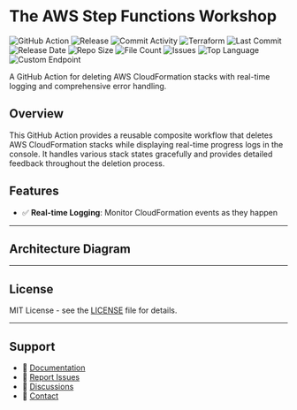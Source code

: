 # The AWS Step Functions Workshop

![GitHub Action](https://img.shields.io/badge/GitHub-Action-blue?logo=github)&nbsp;![Release](https://github.com/subhamay-bhattacharyya/1307-step-function-tf/actions/workflows/release.yaml/badge.svg)&nbsp;![Commit Activity](https://img.shields.io/github/commit-activity/t/subhamay-bhattacharyya/1307-step-function-tf)&nbsp;![Terraform](https://img.shields.io/badge/AWS-Terraform-orange?logo=amazonaws)&nbsp;![Last Commit](https://img.shields.io/github/last-commit/subhamay-bhattacharyya/1307-step-function-tf)&nbsp;![Release Date](https://img.shields.io/github/release-date/subhamay-bhattacharyya/1307-step-function-tf)&nbsp;![Repo Size](https://img.shields.io/github/repo-size/subhamay-bhattacharyya/1307-step-function-tf)&nbsp;![File Count](https://img.shields.io/github/directory-file-count/subhamay-bhattacharyya/1307-step-function-tf)&nbsp;![Issues](https://img.shields.io/github/issues/subhamay-bhattacharyya/1307-step-function-tf)&nbsp;![Top Language](https://img.shields.io/github/languages/top/subhamay-bhattacharyya/1307-step-function-tf)&nbsp;![Custom Endpoint](https://img.shields.io/endpoint?url=https://gist.githubusercontent.com/bsubhamay/87dcd0ac82fc971ae1f996829e406ae6/raw/1307-step-function-tf.json?)


A GitHub Action for deleting AWS CloudFormation stacks with real-time logging and comprehensive error handling.

## Overview

This GitHub Action provides a reusable composite workflow that deletes AWS CloudFormation stacks while displaying real-time progress logs in the console. It handles various stack states gracefully and provides detailed feedback throughout the deletion process.

## Features

- ✅ **Real-time Logging**: Monitor CloudFormation events as they happen

---

## Architecture Diagram


---

## License

MIT License - see the [LICENSE](LICENSE) file for details.

---

## Support

- 📖 [Documentation](https://github.com/subhamay-bhattacharyya/1307-step-function-tf/wiki)
- 🐛 [Report Issues](https://github.com/subhamay-bhattacharyya/1307-step-function-tf/issues)
- 💬 [Discussions](https://github.com/subhamay-bhattacharyya/1307-step-function-tf/discussions)
- 📧 [Contact](mailto:support@subhamay.aws@gmail.com)